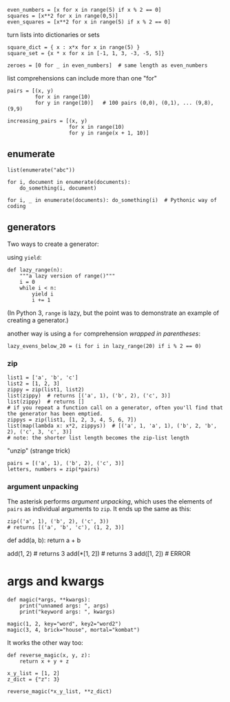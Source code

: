 ```Py
even_numbers = [x for x in range(5) if x % 2 == 0]
squares = [x**2 for x in range(0,5)]
even_squares = [x**2 for x in range(5) if x % 2 == 0]
```

turn lists into dictionaries or sets
```Py
square_dict = { x : x*x for x in range(5) }
square_set = {x * x for x in [-1, 1, 3, -3, -5, 5]}

zeroes = [0 for _ in even_numbers]  # same length as even_numbers
```

list comprehensions can include more than one "for"
```Py
pairs = [(x, y)
         for x in range(10)
         for y in range(10)]   # 100 pairs (0,0), (0,1), ... (9,8), (9,9)

increasing_pairs = [(x, y)
                    for x in range(10)
                    for y in range(x + 1, 10)]
```

## enumerate

```Py
list(enumerate("abc"))

for i, document in enumerate(documents):
    do_something(i, document)

for i, _ in enumerate(documents): do_something(i)  # Pythonic way of coding
```

## generators

Two ways to create a generator: 

using `yield`:

```Py
def lazy_range(n):
    """a lazy version of range()"""
    i = 0
    while i < n:
        yield i
        i += 1
```

(In Python 3, `range` is lazy, but the point was to demonstrate an example of creating a generator.)

another way is using a `for` comprehension *wrapped in parentheses*:

```Py
lazy_evens_below_20 = (i for i in lazy_range(20) if i % 2 == 0)
```

### zip

```Py
list1 = ['a', 'b', 'c']
list2 = [1, 2, 3]
zippy = zip(list1, list2)
list(zippy)  # returns [('a', 1), ('b', 2), ('c', 3)]
list(zippy)  # returns []
# if you repeat a function call on a generator, often you'll find that the generator has been emptied.
zippys = zip(list1, [1, 2, 3, 4, 5, 6, 7])
list(map(lambda x: x*2, zippys))  # [('a', 1, 'a', 1), ('b', 2, 'b', 2), ('c', 3, 'c', 3)]
# note: the shorter list length becomes the zip-list length
```

"unzip" (strange trick)

```Py
pairs = [('a', 1), ('b', 2), ('c', 3)]
letters, numbers = zip(*pairs)
```

### argument unpacking

The asterisk performs *argument unpacking*, which uses the elements of `pairs` as 
individual arguments to `zip`. It ends up the same as this:

```Py
zip(('a', 1), ('b', 2), ('c', 3))
# returns [('a', 'b', 'c'), (1, 2, 3)]
```

def add(a, b): return a + b

add(1, 2)     # returns 3
add(*[1, 2])  # returns 3
add([1, 2])  # ERROR

# args and kwargs

```Py
def magic(*args, **kwargs):
    print("unnamed args: ", args)
    print("keyword args: ", kwargs)

magic(1, 2, key="word", key2="word2")
magic(3, 4, brick="house", mortal="kombat")
```

It works the other way too:

```Py
def reverse_magic(x, y, z):
    return x + y + z

x_y_list = [1, 2]
z_dict = {"z": 3}

reverse_magic(*x_y_list, **z_dict)

```

